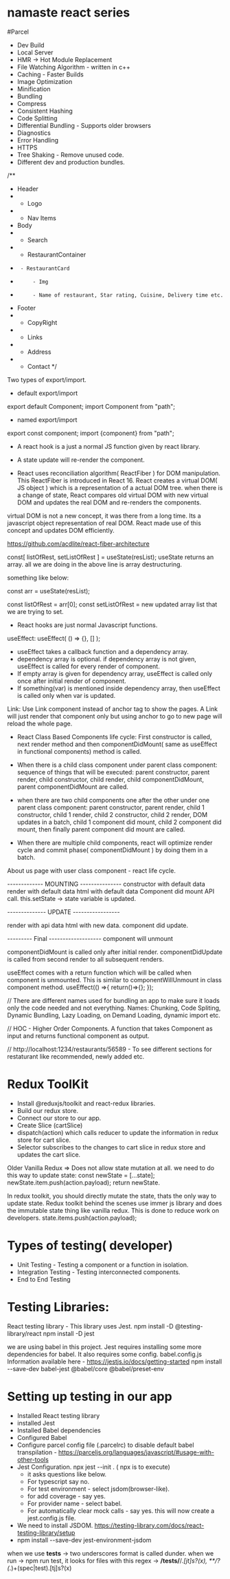 # namaste react series


#Parcel
- Dev Build
- Local Server
- HMR -> Hot Module Replacement
- File Watching Algorithm - written in c++
- Caching - Faster Builds
- Image Optimization
- Minification
- Bundling
- Compress
- Consistent Hashing
- Code Splitting
- Differential Bundling - Supports older browsers
- Diagnostics
- Error Handling
- HTTPS
- Tree Shaking - Remove unused code.
- Different dev and production bundles.

/**
 * Header
 *  - Logo
 *  - Nav Items
 * Body
 *  - Search
 *  - RestaurantContainer
 *      - RestaurantCard
 *          - Img
 *          - Name of restaurant, Star rating, Cuisine, Delivery time etc.
 * Footer
 *  - CopyRight
 *  - Links
 *  - Address
 *  - Contact
 */


 Two types of export/import.

 - default export/import

 export default Component;
 import Component from "path";

- named export/import

export const component;
import {component} from "path";


 - A react hook is a just a normal JS function given by react library.
 - A state update will re-render the component.


 - React uses reconciliation algorithm( ReactFiber ) for DOM manipulation. This ReactFiber is introduced in React 16. 
 React creates a virtual DOM( JS object ) which is a representation of a actual DOM tree. when there is a change of state, React compares old virtual DOM with new virtual DOM and updates the real DOM and re-renders the components.

 virtual DOM is not a new concept, it was there from a long time. Its a javascript object representation of real DOM. React made use of this concept and updates DOM efficiently.

 https://github.com/acdlite/react-fiber-architecture


 const[ listOfRest, setListOfRest ] = useState(resList);
 useState returns an array. all we are doing in the above line is array destructuring.

 something like below:

 const arr = useState(resList);

 const listOfRest = arr[0];
 const setListOfRest = new updated array list that we are trying to set.

 - React hooks are just normal Javascript functions.

 useEffect: 
 useEffect( () => {}, [] );
 - useEffect takes a callback function and a dependency array.
 - dependency array is optional. if dependency array is not given, useEffect is called for every render of component. 
 - If empty array is given for dependency array, useEffect is called only once after initial render of component.
 - If something(var) is mentioned inside dependency array, then useEffect is called only when var is updated.


 Link: Use Link component instead of anchor tag to show the pages. A Link will just render that component only but using anchor to go to new page will reload the whole page.

 - React Class Based Components life cycle: First constructor is called, next render method and then componentDidMount( same as useEffect in functional components) method is called.
 - When there is a child class component under parent class component: sequence of things that will be executed: 
 parent constructor, parent render, 
 child constructor, child render, child componentDidMount, 
 parent componentDidMount are called.

- when there are two child components one after the other under one parent class component:
parent constructor, parent render, child 1 constructor, child 1 render, child 2 constructor, child 2 render, DOM updates in a batch,
child 1 component did mount, child 2 component did mount, then finally parent component did mount are called.

- When there are multiple child components, react will optimize render cycle and commit phase( componentDidMount ) by doing them in a batch.

About us page with user class component - react life cycle.

------------- MOUNTING ---------------
constructor with default data
render with default data
html with default data
Component did mount
API call.
this.setState -> state variable is updated.

-------------- UPDATE -----------------

render with api data
html with new data.
component did update.

--------- Final -------------------
component will unmount



componentDidMount is called only after initial render.
componentDidUpdate is called from second render to all subsequent renders.

useEffect comes with a return function which will be called when component is unmounted. This is similar to componentWillUnmount in class component method.
useEffect(() =>{
    return()=>{};
 });
 

// There are different names used for bundling an app to make sure it loads only the code needed and not everything. 
Names: Chunking, Code Spliting, Dynamic Bundling, Lazy Loading, on Demand Loading, dynamic import etc.

// HOC - Higher Order Components. A function that takes Component as input and returns functional component as output.

// http://localhost:1234/restaurants/56589  - To see different sections for restaturant like recommended, newly added etc.


# Redux ToolKit 
  - Install @reduxjs/toolkit and react-redux libraries.
  - Build our redux store.
  - Connect our store to our app.
  - Create Slice (cartSlice)
  - dispatch(action) which calls reducer to update the information in redux store for cart slice.
  - Selector subscribes to the changes to cart slice in redux store and updates the cart slice.


Older Vanilla Redux => Does not allow state mutation at all.
we need to do this way to update state:
const newState = [...state];
newState.item.push(action.payload);
return newState.

In redux toolkit, you should directly mutate the state, thats the only way to update state. Redux toolkit behind the scenes use immer js library and does the immutable state thing like vanilla redux. This is done to reduce work on developers.
state.items.push(action.payload);

# Types of testing( developer)
 - Unit Testing - Testing a component or a function in isolation.
 - Integration Testing  - Testing interconnected components.
 - End to End Testing 

# Testing Libraries: 
 React testing library - This library uses Jest.
 npm install -D @testing-library/react
 npm install -D jest

 we are using babel in this project. Jest requires installing some more dependencies for babel. It also requires some config. babel.config.js
  Information available here - https://jestjs.io/docs/getting-started
 npm install --save-dev babel-jest @babel/core @babel/preset-env

 # Setting up testing in our app
 - Installed React testing library
 - installed Jest
 - Installed Babel dependencies
 - Configured Babel
 - Configure parcel config file (.parcelrc) to disable default babel transpilation - https://parceljs.org/languages/javascript/#usage-with-other-tools
 - Jest Configuration.  npx jest --init  . ( npx is to execute)
      - it asks questions like below. 
      - For typescript say no.
      - For test environment - select jsdom(browser-like).
      - for add coverage - say yes. 
      - For provider name - select babel.
      - For automatically clear mock calls - say yes.
      this will now create a jest.config.js file.
 - We need to install JSDOM.  https://testing-library.com/docs/react-testing-library/setup
- npm install --save-dev jest-environment-jsdom
    
when we use __tests__ -> two underscores format is called dunder.
when we run -> npm run test, it looks for files with this regex -> **/__tests__/**/*.[jt]s?(x), **/?(*.)+(spec|test).[tj]s?(x)